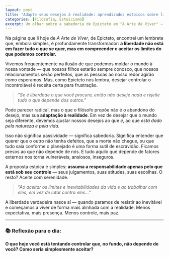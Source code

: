 ```yaml
---
layout: post
title: "Adapte seus desejos à realidade: aprendizados estoicos sobre liberdade"
categories: [Filosofia, Estoicismo]
excerpt: Um olhar sobre a sabedoria de Epicteto em "A Arte de Viver" — liberdade, aceitação e o que realmente está sob nosso controle.
---
```


Na página que li hoje de *A Arte de Viver*, de Epicteto, encontrei um lembrete que, embora simples, é profundamente transformador: **a liberdade não está em fazer tudo o que se quer, mas em compreender e aceitar os limites do que podemos controlar.**

Vivemos frequentemente na ilusão de que podemos moldar o mundo à nossa vontade — que nossos filhos estarão sempre conosco, que nossos relacionamentos serão perfeitos, que as pessoas ao nosso redor agirão como esperamos. Mas, como Epicteto nos lembra, desejar controlar o incontrolável é receita certa para frustração.

> *"Se é liberdade o que você procura, então não deseje nada e rejeite tudo o que depende dos outros."*

Pode parecer radical, mas o que o filósofo propõe não é o abandono do desejo, mas sua **adaptação à realidade**. Em vez de desejar que o mundo seja diferente, devemos ajustar nossos desejos ao que *é*, ao que *está dado pela natureza e pela vida*.

Isso não significa passividade — significa sabedoria. Significa entender que querer que o outro não tenha defeitos, que a morte não chegue, ou que tudo saia conforme o planejado é uma forma sutil de escravidão. Ficamos presos ao que não depende de nós. E tudo aquilo que depende de fatores externos nos torna vulneráveis, ansiosos, inseguros.

A proposta estoica é simples: **assuma a responsabilidade apenas pelo que está sob seu controle** — seus julgamentos, suas atitudes, suas escolhas. O resto? Aceite com serenidade.

> *"Ao aceitar os limites e inevitabilidades da vida e ao trabalhar com eles, em vez de lutar contra eles..."*

A liberdade verdadeira nasce aí — quando paramos de resistir ao inevitável e começamos a viver de forma mais alinhada com a realidade. Menos expectativa, mais presença. Menos controle, mais paz.

---

### 📚 Reflexão para o dia:

**O que hoje você está tentando controlar que, no fundo, não depende de você? Como seria simplesmente aceitar?**
